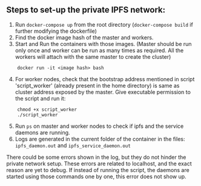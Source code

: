 ## Steps to set-up the private IPFS network:

1. Run `docker-compose up` from the root directory (`docker-compose build` if further modifying the dockerfile)
2. Find the docker image hash of the master and workers.
3. Start and Run the containers with those images. (Master should be run only once and worker can be run as many times as required. All the workers will attach with the same master to create the cluster) 
  ```
      docker run -it <image hash> bash
  ```
 
4. For worker nodes, check that the bootstrap address mentioned in script 'script_worker' (already present in the home directory) is same as cluster address exposed by the master. Give executable permission to the script and run it:
```
    chmod +x script_worker
    ./script_worker
```
5. Run `ps` on master and worker nodes to check if ipfs and the service daemons are running.
6. Logs are generated in the current folder of the container in the files: `ipfs_daemon.out` and `ipfs_service_daemon.out`

There could be some errors shown in the log, but they do not hinder the private network setup. These errors are related to localhost, and the exact reason are yet to debug. 
If instead of running the script, the daemons are started using those commands one by one, this error does not show up. 
